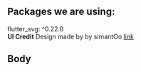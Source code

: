 ## Packages we are using:
flutter_svg: ^0.22.0<br/>
**UI Credit** Design made by by simantOo [link](https://www.uplabs.com/posts/course-app-free)
## Body
